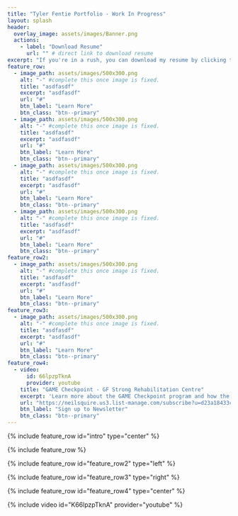 ```yaml
---
title: "Tyler Fentie Portfolio - Work In Progress"
layout: splash
header:
  overlay_image: assets/images/Banner.png 
  actions:
    - label: "Download Resume"
      url: "" # direct link to download resume
excerpt: "If you're in a rush, you can download my resume by clicking the button. Otherwise, enjoy checking out my portfolio!"
feature_row:
  - image_path: assets/images/500x300.png
    alt: "-" #complete this once image is fixed.
    title: "asdfasdf"
    excerpt: "asdfasdf"
    url: "#"
    btn_label: "Learn More"
    btn_class: "btn--primary"
  - image_path: assets/images/500x300.png
    alt: "-" #complete this once image is fixed.
    title: "asdfasdf"
    excerpt: "asdfasdf"
    url: "#"
    btn_label: "Learn More"
    btn_class: "btn--primary"
  - image_path: assets/images/500x300.png
    alt: "-" #complete this once image is fixed.
    title: "asdfasdf"
    excerpt: "asdfasdf"
    url: "#"
    btn_label: "Learn More"
    btn_class: "btn--primary"
  - image_path: assets/images/500x300.png
    alt: "-" #complete this once image is fixed.
    title: "asdfasdf"
    excerpt: "asdfasdf"
    url: "#"
    btn_label: "Learn More"
    btn_class: "btn--primary"
feature_row2:
  - image_path: assets/images/500x300.png
    alt: "-" #complete this once image is fixed.
    title: "asdfasdf"
    excerpt: "asdfasdf"
    url: "#"
    btn_label: "Learn More"
    btn_class: "btn--primary"
feature_row3:
  - image_path: assets/images/500x300.png
    alt: "-" #complete this once image is fixed.
    title: "asdfasdf"
    excerpt: "asdfasdf"
    url: "#"
    btn_label: "Learn More"
    btn_class: "btn--primary"
feature_row4:
  - video:
      id: 66lpzpTknA
      provider: youtube
    title: "GAME Checkpoint - GF Strong Rehabilitation Centre"
    excerpt: 'Learn more about the GAME Checkpoint program and how the GF Strong staff are utilizing the gear and trianing to serve gamers in the Vancouver area.'
    url: "https://neilsquire.us3.list-manage.com/subscribe?u=d23a18433c4afe9206139e240&id=af948441ae"
    btn_label: "Sign up to Newsletter"
    btn_class: "btn--primary"
---
```


{% include feature_row id="intro" type="center" %}

{% include feature_row %}

{% include feature_row id="feature_row2" type="left" %}

{% include feature_row id="feature_row3" type="right" %}

{% include feature_row id="feature_row4" type="center" %}

{% include video id="K66lpzpTknA" provider="youtube" %}